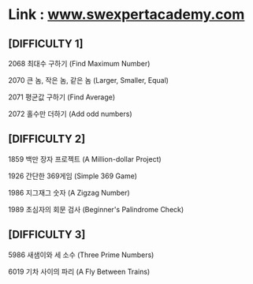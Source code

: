 # Link : www.swexpertacademy.com

[DIFFICULTY 1]
-
2068	최대수 구하기 (Find Maximum Number)

2070	큰 놈, 작은 놈, 같은 놈 (Larger, Smaller, Equal)

2071	평균값 구하기 (Find Average)

2072	홀수만 더하기 (Add odd numbers)

[DIFFICULTY 2]
-
1859	백만 장자 프로젝트 (A Million-dollar Project)

1926	간단한 369게임 (Simple 369 Game)

1986	지그재그 숫자 (A Zigzag Number)

1989	초심자의 회문 검사 (Beginner's Palindrome Check)


[DIFFICULTY 3]
-
5986	새샘이와 세 소수 (Three Prime Numbers)

6019	기차 사이의 파리 (A Fly Between Trains)
